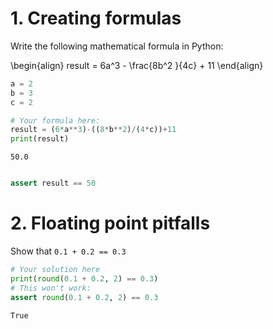 # 1. Creating formulas
Write the following mathematical formula in Python:

\begin{align}
 result = 6a^3 - \frac{8b^2 }{4c} + 11
\end{align}



```python
a = 2
b = 3
c = 2
```


```python
# Your formula here:
result = (6*a**3)-((8*b**2)/(4*c))+11
print(result)
```

    50.0
    


```python

assert result == 50
```

# 2. Floating point pitfalls
Show that `0.1 + 0.2 == 0.3`


```python
# Your solution here
print(round(0.1 + 0.2, 2) == 0.3)
# This won't work:
assert round(0.1 + 0.2, 2) == 0.3
```

    True
    
